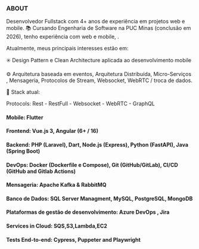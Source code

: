 ### ABOUT

Desenvolvedor Fullstack com 4+ anos de experiência em projetos web e mobile.
📚 Cursando Engenharia de Software na PUC Minas (conclusão em 2026), tenho experiência com web e mobile, .

Atualmente, meus principais interesses estão em:

✳️ Design Pattern e Clean Architecture aplicada ao desenvolvimento mobile

⚙️ Arquitetura baseada em eventos, Arquitetura Distribuída, Micro-Serviços , Mensageria, Protocolos de Stream, Websocket, WebRTC / troca de dados.

🚀 Stack atual:


Protocols: Rest - RestFull - Websocket - WebRTC - GraphQL
#### Mobile: Flutter
#### Frontend: Vue.js 3, Angular (6+ / 16)
#### Backend: PHP (Laravel), Dart, Node.js (Express), Python (FastAPI), Java (Spring Boot)
#### DevOps: Docker (Dockerfile e Compose), Git (GitHub/GitLab), CI/CD (GitHub and Gitlab Actions)
#### Mensageria: Apache Kafka & RabbitMQ
#### Banco de Dados: SQL Server Managment, MySQL, PostgreSQL, MongoDB
#### Plataformas de gestão de desenvolvimento: Azure DevOps , Jira
#### Services in Cloud: SQS,S3,Lambda,EC2
#### Tests End-to-end: Cypress, Puppeter and Playwright




